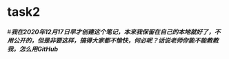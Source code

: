 # task2
#***我在2020年12月17日早才创建这个笔记，本来我保留在自己的本地就好了，不用公开的，但是非要这样，搞得大家都不愉快，何必呢？话说老师你能不能教教我，怎么用GitHub***
